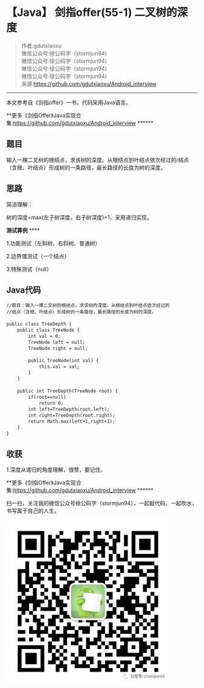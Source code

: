 # 【Java】 剑指offer(55-1) 二叉树的深度  
  
> 作者:gdutxiaoxu<br/> 微信公众号:徐公码字（stormjun94）<br/>微信公众号:徐公码字（stormjun94）<br/>微信公众号:徐公码字（stormjun94）<br/>微信公众号:徐公码字（stormjun94）<br/>来源:https://github.com/gdutxiaoxu/Android_interview

****

本文参考自《剑指offer》一书，代码采用Java语言。

**更多《剑指Offer》Java实现合集:https://github.com/gdutxiaoxu/Android_interview ******

## 题目

输入一棵二叉树的根结点，求该树的深度。从根结点到叶结点依次经过的/结点（含根、叶结点）形成树的一条路径，最长路径的长度为树的深度。

## 思路

简洁理解：

树的深度=max(左子树深度，右子树深度)+1，采用递归实现。

**测试算例** ****

1.功能测试（左斜树、右斜树、普通树）

2.边界值测试（一个结点）

3.特殊测试（null）

## **Java代码**

    
    
    //题目：输入一棵二叉树的根结点，求该树的深度。从根结点到叶结点依次经过的
    //结点（含根、叶结点）形成树的一条路径，最长路径的长度为树的深度。
    
    public class TreeDepth {
    	public class TreeNode {
    	    int val = 0;
    	    TreeNode left = null;
    	    TreeNode right = null;
    
    	    public TreeNode(int val) {
    	        this.val = val;
    	    }
    	}
    	
        public int TreeDepth(TreeNode root) {
            if(root==null)
                return 0;
            int left=TreeDepth(root.left);
            int right=TreeDepth(root.right);
            return Math.max(left+1,right+1);
        }
    }
    

## **收获**

1.深度从递归的角度理解，很赞，要记住。

**更多《剑指Offer》Java实现合集:https://github.com/gdutxiaoxu/Android_interview ******

扫一扫，关注我的微信公众号徐公码字（stormjun94），一起敲代码，一起吹水，书写属于自己的人生。

![](https://raw.githubusercontent.com/gdutxiaoxu/blog_pic/master/offer/20200722234908.png)